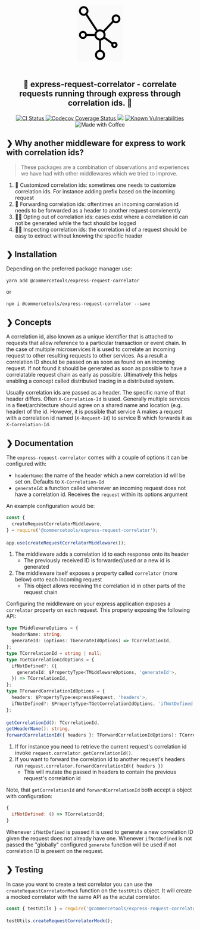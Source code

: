 <p align="center">
  <img alt="Logo" height="150" src="https://raw.githubusercontent.com/commercetools/express-request-correlator/master/logo.png" /><br /><br />
</p>

<h2 align="center">🧷 express-request-correlator - correlate requests running through express through correlation ids. 🚦</h2>

<p align="center">
  <a href="https://github.com/commercetools/express-request-correlator/actions">
    <img alt="CI Status" src="https://github.com/commercetools/express-request-correlator/workflows/express-request-correlator/badge.svg
">
  </a>
  <a href="https://codecov.io/gh/commercetools/express-request-correlator">
    <img alt="Codecov Coverage Status" src="https://img.shields.io/codecov/c/github/commercetools/express-request-correlator.svg?style=flat-square">
  </a>
  <a href="https://app.fossa.io/projects/git%2Bgithub.com%2Ftdeekens%2Fpromster?ref=badge_shield" alt="FOSSA Status"><img src="https://app.fossa.io/api/projects/git%2Bgithub.com%2Ftdeekens%2Fpromster.svg?type=shield"/></a>
  <a href="https://snyk.io/test/github/commercetools/express-request-correlator"><img src="https://snyk.io/test/github/commercetools/express-request-correlator/badge.svg" alt="Known Vulnerabilities" data-canonical-src="https://snyk.io/test/github/{username}/{repo}" style="max-width:100%;"/></a>
  <img alt="Made with Coffee" src="https://img.shields.io/badge/made%20with-%E2%98%95%EF%B8%8F%20coffee-yellow.svg">
</p>

## ❯ Why another middleware for express to work with correlation ids?

> These packages are a combination of observations and experiences we have had with other middlewares which we tried to improve.

1. 🎨 Customized correlation ids: sometimes one needs to customize correlation ids. For instance adding prefix based on the incoming request
2. 🍕 Forwarding correlation ids: oftentimes an incoming correlation id needs to be forwarded as a header to another request convienently
3. 🏄🏻 Opting out of correlation ids: cases exist where a correlation id can not be generated while the fact should be logged
4. 👌🏼 Inspecting correlation ids: the correlation id of a request should be easy to extract without knowing the specific header

## ❯ Installation

Depending on the preferred package manager use:

`yarn add @commercetools/express-request-correlator`

or

`npm i @commercetools/express-request-correlator --save`

## ❯ Concepts

A correlation id, also known as a unique identifier that is attached to requests that allow reference to a particular transaction or event chain. In the case of multiple microservices it is used to correlate an incoming request to other resulting requests to other services. As a result a correlation ID should be passed on as soon as found on an incoming request. If not found it should be generated as soon as possible to have a correlatable request chain as early as possible. Ultimatively this helps enabling a concept called distributed tracing in a distributed system.

Usually correlation ids are passed as a header. The specific name of that header differs. Often `X-Correlation-Id` is used. Generally multiple services in a fleet/architecture should agree on a shared name and location (e.g. header) of the id. However, it is possible that service A makes a request with a correlation id named (`X-Request-Id`) to service B which forwards it as `X-Correlation-Id`.

## ❯ Documentation

The `express-request-correlator` comes with a couple of options it can be configured with:

- `headerName`: the name of the header which a new correlation id will be set on. Defaults to `X-Correlation-Id`
- `generateId`: a function called whenever an incoming request does not have a correlation id. Receives the `request` within its options argument

An example configuration would be:

```js
const {
  createRequestCorrelatorMiddleware,
} = require('@commercetools/express-request-correlator');

app.use(createRequestCorrelatorMiddleware());
```

1. The middleware adds a correlation id to each response onto its header
   - The previously received ID is forwarded/used or a new id is generated
2. The middleware itself exposes a property called `correlator` (more below) onto each incoming request
   - This object allows receiving the correlation id in other parts of the request chain

Configuring the middleware on your express application exposes a `correlator` property on each request. This property exposing the following API:

```ts
type TMiddlewareOptions = {
  headerName: string,
  generateId: (options: TGenerateIdOptions) => TCorrelationId,
};
type TCorrelationId = string | null;
type TGetCorrelationIdOptions = {
  ifNotDefined?: ({
    generateId: $PropertyType<TMiddlewareOptions, 'generateId'>,
  }) => TCorrelationId,
};
type TForwardCorrelationIdOptions = {
  headers: $PropertyType<express$Request, 'headers'>,
  ifNotDefined?: $PropertyType<TGetCorrelationIdOptions, 'ifNotDefined'>,
};

getCorrelationId(): TCorrelationId,
getHeaderName(): string,
forwardCorrelationId({ headers }: TForwardCorrelationIdOptions): TCorrelationId
```

1. If for instance you need to retrieve the current request's correlation id invoke `request.correlator.getCorrelationId()`.
2. If you want to forward the correlation id to another request's headers run `request.correlator.forwardCorrelationId({ headers })`
   - This will mutate the passed in headers to contain the previous request's correlation id

Note, that `getCorrelationId` and `forwardCorrelationId` both accept a object with configuration:

```js
{
  ifNotDefined: () => TCorrelationId;
}
```

Whenever `ifNotDefined` is passed it is used to generate a new correlation ID given the request does not already have one. Whenever `ifNotDefined` is not passed the "globally" configured `generate` function will be used if not correlation ID is present on the request.

## ❯ Testing

In case you want to create a test correlator you can use the `createRequestCorrelatorMock` function on the `testUtils` object. It will create a mocked correlator with the same API as the acutal correlator.

```js
const { testUtils } = require('@commercetools/express-request-correlator');

testUtils.createRequestCorrelatorMock();
```
